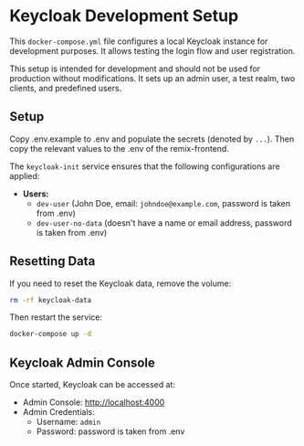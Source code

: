 # Keycloak Development Setup

This `docker-compose.yml` file configures a local Keycloak instance for development purposes. It allows testing the login flow and user registration.

This setup is intended for development and should not be used for production without modifications. It sets up an admin user, a test realm, two clients, and predefined users. 

## Setup

Copy .env.example to .env and populate the secrets (denoted by `...`). Then copy the relevant values to the .env of the remix-frontend.

The `keycloak-init` service ensures that the following configurations are applied:

- **Users:**
  - `dev-user` (John Doe, email: `johndoe@example.com`, password is taken from .env)
  - `dev-user-no-data` (doesn't have a name or email address, password is taken from .env)

## Resetting Data

If you need to reset the Keycloak data, remove the volume:

```sh
rm -rf keycloak-data
```

Then restart the service:

```sh
docker-compose up -d
```

## Keycloak Admin Console

Once started, Keycloak can be accessed at:

- Admin Console: [http://localhost:4000](http://localhost:4000)
- Admin Credentials:
  - Username: `admin`
  - Password: password is taken from .env
